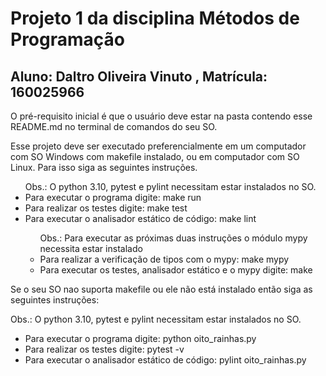 <h1>
	Projeto 1 da disciplina Métodos de Programação
</h1>

<h2>
	Aluno: Daltro Oliveira Vinuto , Matrícula: 160025966
</h2>

<p> 
	O pré-requisito inicial é que o usuário deve estar na pasta contendo esse README.md no terminal de comandos do seu SO.
</p>

<p>
	 Esse projeto deve ser executado preferencialmente em um computador com SO Windows com makefile instalado, ou em computador com SO Linux. Para isso siga as seguintes instruções.
</p>
<ul> Obs.: O python 3.10, pytest e pylint necessitam estar instalados no SO.
	<li> Para executar o programa digite: make run </li>
	<li> Para realizar os testes digite: make test </li>
	<li> Para executar o analisador estático de código: make lint </li>
	<ul> Obs.: Para executar as próximas duas instruções o módulo mypy necessita estar instalado
		<li> Para realizar a verificação de tipos com o mypy: make mypy </li>
		<li> Para executar os testes, analisador estático e o mypy digite: make </li>
	</ul>
</ul>


<p>
	Se o seu SO nao suporta makefile ou ele não está instalado então siga as seguintes instruções:
</p> 

<p> Obs.: O python 3.10, pytest e pylint necessitam estar instalados no SO.
	<ul>
		<li> Para executar o programa digite: python oito_rainhas.py </li>
		<li> Para realizar os testes digite: pytest -v </li>
		<li> Para executar o analisador estático de código: pylint oito_rainhas.py </li>
	</ul>
</p>





